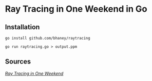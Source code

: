 # Ray Tracing in One Weekend in Go

## Installation

`go install github.com/bhaney/raytracing`

`go run raytracing.go > output.ppm`

## Sources

[_Ray Tracing in One Weekend_](https://raytracing.github.io/books/RayTracingInOneWeekend.html)
